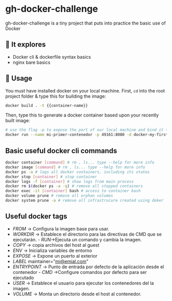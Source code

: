 # gh-docker-challenge

gh-docker-challenge is a tiny project that puts into practice the basic use of Docker

## 🔎 It explores
- Docker cli & dockerfile syntax basics
- nginx bare basics


## 🚀 Usage

You must have installed docker on your local machine.
First, <code>cd</code> into the root project folder & type this for building the image:

```bash
docker build . -t {{container-name}}
```

Then, type this to generate a docker container based upon your recently built image:
```bash
# use the flag -p to expose the port of our local machine and bind it to the one defined in our dockerfile
docker run --name mi-primer-contenedor -p 49161:8080 -d docker-my-first-steps
```

## Basic useful docker cli commands
```bash
docker container [command] # rm , ls... type --help for more info
docker image [command] # rm , ls... type --help for more info
docker ps -a # logs all docker containers, including its states
docker stop [container] # stop container
docker logs -f [container] # show logs from main process
docker rm $(docker ps -a -q) # remove all stopped containers
docker exec -it [container] bash # access to container bash
docker volume prune # remove all orphan volumes
docker system prune -a # remove all infrastrucure created using doker
```

##  Useful docker tags
- *FROM* -> Configura la imagen base para usar.
- *WORKDIR* -> Establece el directorio para las directivas de CMD que se ejecutarán. - *RUN*->Ejecuta un comando y cambia la imagen.
- *COPY* -> copia archivos del host al guest
- *ENV* -> Inicializa variables de entorno
- *EXPOSE* -> Expone un puerto al exterior
- *LABEL* maintainer="mi@emial.com"
- *ENTRYPOINT* -> Punto de entrada por defecto de la aplicación desde el contenedor - *CMD* ->Configure comandos por defecto para ser ejecutado
- *USER* -> Establece el usuario para ejecutar los contenedores del la imagen.
- *VOLUME* -> Monta un directorio desde el host al contenedor.
